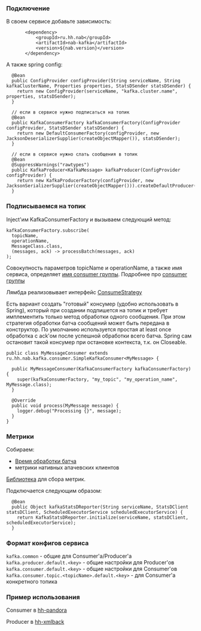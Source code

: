 ### Подключение

В своем сервисе добавьте зависимость:

 ```
        <dependency>
            <groupId>ru.hh.nab</groupId>
            <artifactId>nab-kafka</artifactId>
            <version>${nab.version}</version>
        </dependency>

```

А также spring config:

```
  @Bean
  public ConfigProvider configProvider(String serviceName, String kafkaClusterName, Properties properties, StatsDSender statsDSender) {
    return new ConfigProvider(serviceName, "kafka.cluster.name", properties, statsDSender);
  }

  // если в сервисе нужно подписаться на топик
  @Bean
  public KafkaConsumerFactory kafkaConsumerFactory(ConfigProvider configProvider, StatsDSender statsDSender) {
    return new DefaultConsumerFactory(configProvider, new JacksonDeserializerSupplier(createObjectMapper()), statsDSender);
  }

  // если в сервисе нужно слать сообщения в топик
  @Bean
  @SuppressWarnings("rawtypes")
  public KafkaProducer<KafkaMessage> kafkaProducer(ConfigProvider configProvider) {
    return new KafkaProducerFactory(configProvider, new JacksonSerializerSupplier(createObjectMapper())).createDefaultProducer();
  }

```

### Подписываемся на топик

Inject'им KafkaConsumerFactory и вызываем следующий метод:

```
kafkaConsumerFactory.subscribe(
  topicName,  
  operationName, 
  MessageClass.class,  
  (messages, ack) -> processBatch(messages, ack)
);
```

Совокупность параметров topicName и operationName, а также имя сервиса,
определяет [имя consumer группы](https://github.com/hhru/nuts-and-bolts/blob/master/nab-kafka/src/main/java/ru/hh/nab/kafka/consumer/ConsumerMetadata.java).
Подробнее про [consumer группы](https://kafka.apache.org/documentation/#intro_consumers)

Лямбда реализовывает
интерфейс [ConsumeStrategy](https://github.com/hhru/nuts-and-bolts/blob/master/nab-kafka/src/main/java/ru/hh/nab/kafka/consumer/ConsumeStrategy.java)

Есть вариант создать "готовый" консумер (удобно использовать в Spring), который при создании подпишется на топик и требует имплементить
только метод обработки одного сообщения. При этом стратегия обработки батча сообщений может быть передана в конструктор.
По умолчанию используется простая at least once обработка с ack'ом после успешной обработки всего батча.
Spring сам остановит такой консумер при остановке контекста, т.к. он Closeable.

```
public class MyMessageConsumer extends ru.hh.nab.kafka.consumer.SimpleKafkaConsumer<MyMessage> {

  public MyMessageConsumer(KafkaConsumerFactory kafkaConsumerFactory) {
    super(kafkaConsumerFactory, "my_topic", "my_operation_name", MyMessage.class);
  }

  @Override
  public void process(MyMessage message) {
    logger.debug("Processing {}", message);
  }
}
```

### Метрики

Собираем:

* [Время обработки батча](https://github.com/hhru/nuts-and-bolts/blob/master/nab-kafka/src/main/java/ru/hh/nab/kafka/monitoring/MonitoringConsumeStrategy.java)
* метрики нативных апачевских клиентов

[Библиотека](https://github.com/hhru/hh-java-libs/tree/master/kafka-client-utils) для сбора метрик.

Подключается следующим образом:

```
  @Bean
  public Object kafkaStatsDReporter(String serviceName, StatsDClient statsDClient, ScheduledExecutorService scheduledExecutorService) {
    return KafkaStatsDReporter.initialize(serviceName, statsDClient, scheduledExecutorService);
  }
```

### Формат конфигов сервиса

`kafka.common` - общие для Consumer'a/Producer'a
`kafka.producer.default.<key>` - общие настройки для Producer'ов
`kafka.consumer.default.<key>` - общие настройки для Consumer'ов
`kafka.consumer.topic.<topicName>.default.<key>` - для Consumer'а конкретного топика

### Пример использования

Consumer в [hh-pandora](https://github.com/hhru/hh-pandora/blob/master/pandora-service/src/main/java/ru/hh/pandora/integration/AreaStateListener.java)

Producer в [hh-xmlback](https://github.com/hhru/hh.ru/blob/master/hh-core/src/main/java/com/headhunter/tools/notification/KafkaPublisher.java)
